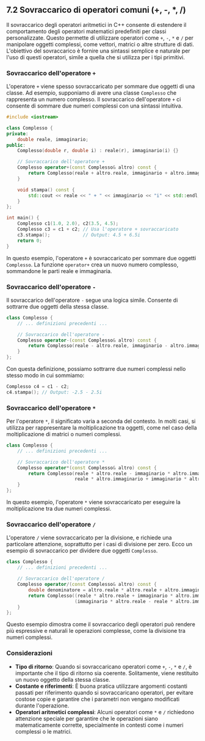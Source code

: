 ## 7.2 Sovraccarico di operatori comuni (+, -, *, /)

Il sovraccarico degli operatori aritmetici in C++ consente di estendere il comportamento degli operatori matematici predefiniti per classi personalizzate. Questo permette di utilizzare operatori come `+`, `-`, `*` e `/` per manipolare oggetti complessi, come vettori, matrici o altre strutture di dati. L'obiettivo del sovraccarico è fornire una sintassi semplice e naturale per l'uso di questi operatori, simile a quella che si utilizza per i tipi primitivi.

### Sovraccarico dell'operatore `+`

L'operatore `+` viene spesso sovraccaricato per sommare due oggetti di una classe. Ad esempio, supponiamo di avere una classe `Complesso` che rappresenta un numero complesso. Il sovraccarico dell'operatore `+` ci consente di sommare due numeri complessi con una sintassi intuitiva.

```cpp
#include <iostream>

class Complesso {
private:
    double reale, immaginario;
public:
    Complesso(double r, double i) : reale(r), immaginario(i) {}

    // Sovraccarico dell'operatore +
    Complesso operator+(const Complesso& altro) const {
        return Complesso(reale + altro.reale, immaginario + altro.immaginario);
    }

    void stampa() const {
        std::cout << reale << " + " << immaginario << "i" << std::endl;
    }
};

int main() {
    Complesso c1(1.0, 2.0), c2(3.5, 4.5);
    Complesso c3 = c1 + c2; // Usa l'operatore + sovraccaricato
    c3.stampa();            // Output: 4.5 + 6.5i
    return 0;
}
```

In questo esempio, l'operatore `+` è sovraccaricato per sommare due oggetti `Complesso`. La funzione `operator+` crea un nuovo numero complesso, sommandone le parti reale e immaginaria.

### Sovraccarico dell'operatore `-`

Il sovraccarico dell'operatore `-` segue una logica simile. Consente di sottrarre due oggetti della stessa classe.

```cpp
class Complesso {
    // ... definizioni precedenti ...

    // Sovraccarico dell'operatore -
    Complesso operator-(const Complesso& altro) const {
        return Complesso(reale - altro.reale, immaginario - altro.immaginario);
    }
};
```

Con questa definizione, possiamo sottrarre due numeri complessi nello stesso modo in cui sommiamo:

```cpp
Complesso c4 = c1 - c2;
c4.stampa(); // Output: -2.5 - 2.5i
```

### Sovraccarico dell'operatore `*`

Per l'operatore `*`, il significato varia a seconda del contesto. In molti casi, si utilizza per rappresentare la moltiplicazione tra oggetti, come nel caso della moltiplicazione di matrici o numeri complessi.

```cpp
class Complesso {
    // ... definizioni precedenti ...

    // Sovraccarico dell'operatore *
    Complesso operator*(const Complesso& altro) const {
        return Complesso(reale * altro.reale - immaginario * altro.immaginario,
                         reale * altro.immaginario + immaginario * altro.reale);
    }
};
```

In questo esempio, l'operatore `*` viene sovraccaricato per eseguire la moltiplicazione tra due numeri complessi.

### Sovraccarico dell'operatore `/`

L'operatore `/` viene sovraccaricato per la divisione, e richiede una particolare attenzione, soprattutto per i casi di divisione per zero. Ecco un esempio di sovraccarico per dividere due oggetti `Complesso`.

```cpp
class Complesso {
    // ... definizioni precedenti ...

    // Sovraccarico dell'operatore /
    Complesso operator/(const Complesso& altro) const {
        double denominatore = altro.reale * altro.reale + altro.immaginario * altro.immaginario;
        return Complesso((reale * altro.reale + immaginario * altro.immaginario) / denominatore,
                         (immaginario * altro.reale - reale * altro.immaginario) / denominatore);
    }
};
```

Questo esempio dimostra come il sovraccarico degli operatori può rendere più espressive e naturali le operazioni complesse, come la divisione tra numeri complessi.

### Considerazioni

- **Tipo di ritorno**: Quando si sovraccaricano operatori come `+`, `-`, `*` e `/`, è importante che il tipo di ritorno sia coerente. Solitamente, viene restituito un nuovo oggetto della stessa classe.
- **Costante e riferimenti**: È buona pratica utilizzare argomenti costanti passati per riferimento quando si sovraccaricano operatori, per evitare costose copie e garantire che i parametri non vengano modificati durante l'operazione.
- **Operatori aritmetici complessi**: Alcuni operatori come `*` e `/` richiedono attenzione speciale per garantire che le operazioni siano matematicamente corrette, specialmente in contesti come i numeri complessi o le matrici.

